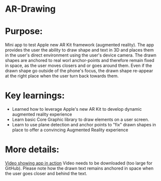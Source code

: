 # AR-Drawing

# Purpose:

Mini app to test Apple new AR Kit framework (augmented reality). The app provides the user the ability to draw shape and text in 3D and places them in the user's direct environment using the user's device camera. The drawn shapes are anchored to real worl anchor-points and therefore remain fixed in space, as the user moves closers and or goes around them. Even if the drawn shape go outside of the phone's focus, the drawn shape re-appear at the right place when the user turn back towards them. 

# Key learnings:

- Learned how to leverage Apple's new AR Kit to develop dynamic augmented reality experience
- Learn basic Core Graphic library to draw elements on a user screen.
- Learn to use plane detection and anchor points to "fix" drawn shapes in place to offer a convincing Augmented Reality experience

# More details:
[Video showing app in action](https://github.com/fschaus/AR-Drawing/blob/master/IMG_1351.TRIM.MOV)
Video needs to be downloaded (too large for GitHub). Please note how the drawn text remains anchored in space when the user goes closer and behind the text.

